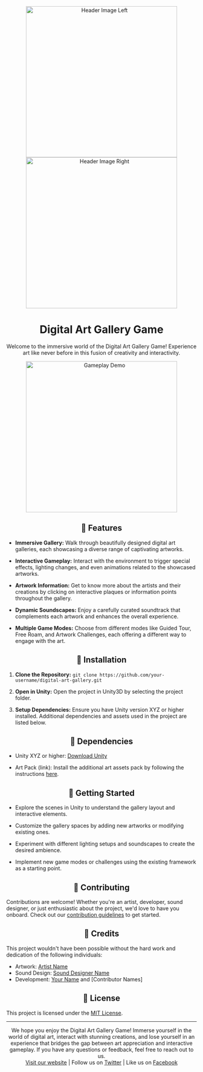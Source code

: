 <div align="center">  <img src="https://marketplace.canva.com/EAFPlm92N5o/1/0/1600w/canva-colorful-photo-rainbow-facebook-cover-2vDB4UzBEdk.jpg" alt="Header Image Left" width="400">  <img src="https://marketplace.canva.com/EAFPlm92N5o/1/0/1600w/canva-colorful-photo-rainbow-facebook-cover-2vDB4UzBEdk.jpg" alt="Header Image Right" width="400">  
</div>

# <div align="center">Digital Art Gallery Game</div>

<div align="center">
  <p>Welcome to the immersive world of the Digital Art Gallery Game! Experience art like never before in this fusion of creativity and interactivity.</p>
</div>

<div align="center">
  <img src="https://marketplace.canva.com/EAFB2eB7C3o/1/0/1600w/canva-yellow-and-turquoise-vintage-rainbow-desktop-wallpaper-Y4mYj0d-9S8.jpg" alt="Gameplay Demo" width="400">
</div>

## <div align="center">🎨 Features</div>

- **Immersive Gallery:** Walk through beautifully designed digital art galleries, each showcasing a diverse range of captivating artworks.

- **Interactive Gameplay:** Interact with the environment to trigger special effects, lighting changes, and even animations related to the showcased artworks.

- **Artwork Information:** Get to know more about the artists and their creations by clicking on interactive plaques or information points throughout the gallery.

- **Dynamic Soundscapes:** Enjoy a carefully curated soundtrack that complements each artwork and enhances the overall experience.

- **Multiple Game Modes:** Choose from different modes like Guided Tour, Free Roam, and Artwork Challenges, each offering a different way to engage with the art.

## <div align="center">🚀 Installation</div>

1. **Clone the Repository:** `git clone https://github.com/your-username/digital-art-gallery.git`

2. **Open in Unity:** Open the project in Unity3D by selecting the project folder.

3. **Setup Dependencies:** Ensure you have Unity version XYZ or higher installed. Additional dependencies and assets used in the project are listed below.

## <div align="center">🌟 Dependencies</div>

- Unity XYZ or higher: [Download Unity](https://unity.com/)

- Art Pack (link): Install the additional art assets pack by following the instructions [here](link-to-art-pack).

## <div align="center">🎉 Getting Started</div>

- Explore the scenes in Unity to understand the gallery layout and interactive elements.

- Customize the gallery spaces by adding new artworks or modifying existing ones.

- Experiment with different lighting setups and soundscapes to create the desired ambience.

- Implement new game modes or challenges using the existing framework as a starting point.

## <div align="center">🎈 Contributing</div>

Contributions are welcome! Whether you're an artist, developer, sound designer, or just enthusiastic about the project, we'd love to have you onboard. Check out our [contribution guidelines](CONTRIBUTING.md) to get started.

## <div align="center">🙌 Credits</div>

This project wouldn't have been possible without the hard work and dedication of the following individuals:

- Artwork: [Artist Name](link-to-portfolio)
- Sound Design: [Sound Designer Name](link-to-portfolio)
- Development: [Your Name](link-to-portfolio) and [Contributor Names]

## <div align="center">📄 License</div>

This project is licensed under the [MIT License](LICENSE).

---

<div align="center">
  We hope you enjoy the Digital Art Gallery Game! Immerse yourself in the world of digital art, interact with stunning creations, and lose yourself in an experience that bridges the gap between art appreciation and interactive gameplay. If you have any questions or feedback, feel free to reach out to us.
</div>

<div align="center">
  <a href="https://digitalartgallerygame.com">Visit our website</a> | Follow us on <a href="https://twitter.com/artgallerygame">Twitter</a> | Like us on <a href="https://facebook.com/artgallerygame">Facebook</a>
</div>
